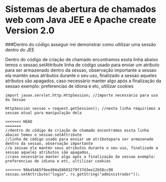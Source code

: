 # Sistemas de abertura de chamados web com Java JEE e Apache create Version 2.0###Dentro do código asseguir irei demonstrar como ultilizar  uma sessão dentro do JEE Dentro do código de criação de chamado encontramos essta linha abaixo temos o sessao.setAttribute linha de código usado para enviar um atributo para ser armazenado dentro da sessao, observação importante a sessao ela mantén seus atributos durante o seu uso, finalizado a sessao aqueles atributos são apagados, caso necessário manter algo após a finalização da sessao exemplo: preferencias de idiona e etc, ultilizar cookies```import javax.servlet.http.HttpSession; //importe necessário para uso da SessaoHttpSession sessao = request.getSession(); //nesta linha requirimos a sessao atual para manipulação dela<<<<<<< HEAD=======//dentro do código de criação de chamado encontramos essta linha abaixo temos o sessao.setAttribute //linha de código usado para enviar um atributopara ser armazenado dentro da sessao, observação importante //a sessao ela mantén seus atributos durante o seu uso, finalizado a sessao aqueles atributos são apagados, //caso necessário manter algo após a finalização da sessao exemplo: preferencias de idiona e etc, ultilizar cookies>>>>>>> 96b45465f9ee494a58693279f37d3ee12b58cc98sessao.setAttribute("login", rs.getString("administrador"));```